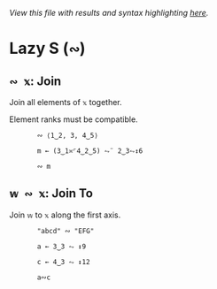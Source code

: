 *View this file with results and syntax highlighting [here](https://mlochbaum.github.io/BQN/help/join_jointo.html).*

# Lazy S (`∾`)

## `∾ 𝕩`: Join

Join all elements of `𝕩` together.

Element ranks must be compatible.

           ∾ ⟨1‿2, 3, 4‿5⟩

           m ← (3‿1≍⌜4‿2‿5) ⥊¨ 2‿3⥊↕6

           ∾ m



## `𝕨 ∾ 𝕩`: Join To

Join `𝕨` to `𝕩` along the first axis.

           "abcd" ∾ "EFG"

           a ← 3‿3 ⥊ ↕9

           c ← 4‿3 ⥊ ↕12

           a∾c
